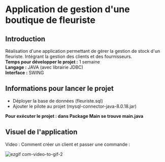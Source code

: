 
<h1>Application de gestion d'une boutique de fleuriste</h1>
<h2>Introduction</h2>
<p>
Réalisation d'une application permettant de gérer la gestion de stock d'un fleuriste. Intégrant la gestion des clients et des fournisseurs.<br /> 
<strong>Temps pour développer le projet :</strong> 1 semaine <br />
<strong>Langage :</strong> JAVA (avec librairie JDBC) <br />
<strong>Interface :</strong> SWING <br />
</p>

<h2>Informations pour lancer le projet</h2>
<p>
<ul>
<li>Déployer la base de données (fleuriste.sql)</li>     
<li>Ajouter le pilote au projet (mysql-connector-java-8.0.18.jar)</li>
</ul>
<strong>Pour exécuter le projet : dans Package Main se trouve main.java </strong>
</p>
<h2>Visuel de l'application</h2>
Video : Comment créer un client et passer une commande : 

![ezgif com-video-to-gif-2](https://user-images.githubusercontent.com/57462792/70751951-e624dd00-1d31-11ea-9c67-1090d614b537.gif)
